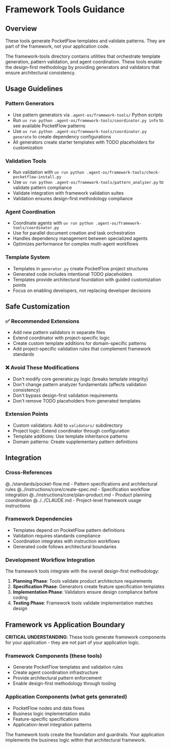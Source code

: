 # Framework Tools Guidance

## Overview
These tools generate PocketFlow templates and validate patterns. They are part of the framework, not your application code.

The framework-tools directory contains utilities that orchestrate template generation, pattern validation, and agent coordination. These tools enable the design-first methodology by providing generators and validators that ensure architectural consistency.

## Usage Guidelines

### Pattern Generators
- Use pattern generators via `.agent-os/framework-tools/` Python scripts
- Run `uv run python .agent-os/framework-tools/coordinator.py info` to see available PocketFlow patterns
- Use `uv run python .agent-os/framework-tools/coordinator.py generate` to create dependency configurations
- All generators create starter templates with TODO placeholders for customization

### Validation Tools
- Run validation with `uv run python .agent-os/framework-tools/check-pocketflow-install.py`
- Use `uv run python .agent-os/framework-tools/pattern_analyzer.py` to validate pattern compliance
- Validate integration with framework validation suites
- Validation ensures design-first methodology compliance

### Agent Coordination
- Coordinate agents with `uv run python .agent-os/framework-tools/coordinator.py`
- Use for parallel document creation and task orchestration
- Handles dependency management between specialized agents
- Optimizes performance for complex multi-agent workflows

### Template System
- Templates in `generator.py` create PocketFlow project structures
- Generated code includes intentional TODO placeholders
- Templates provide architectural foundation with guided customization points
- Focus on enabling developers, not replacing developer decisions

## Safe Customization

### ✅ Recommended Extensions
- Add new pattern validators in separate files
- Extend coordinator with project-specific logic
- Create custom template additions for domain-specific patterns
- Add project-specific validation rules that complement framework standards

### ❌ Avoid These Modifications
- Don't modify core generator.py logic (breaks template integrity)
- Don't change pattern analyzer fundamentals (affects validation consistency)
- Don't bypass design-first validation requirements
- Don't remove TODO placeholders from generated templates

### Extension Points
- Custom validators: Add to `validators/` subdirectory
- Project logic: Extend coordinator through configuration
- Template additions: Use template inheritance patterns
- Domain patterns: Create supplementary pattern definitions

## Integration

### Cross-References
@../standards/pocket-flow.md - Pattern specifications and architectural rules
@../instructions/core/create-spec.md - Specification workflow integration
@../instructions/core/plan-product.md - Product planning coordination
@../../CLAUDE.md - Project-level framework usage instructions

### Framework Dependencies
- Templates depend on PocketFlow pattern definitions
- Validation requires standards compliance
- Coordination integrates with instruction workflows
- Generated code follows architectural boundaries

### Development Workflow Integration
The framework tools integrate with the overall design-first methodology:

1. **Planning Phase**: Tools validate product architecture requirements
2. **Specification Phase**: Generators create feature specification templates
3. **Implementation Phase**: Validators ensure design compliance before coding
4. **Testing Phase**: Framework tools validate implementation matches design

## Framework vs Application Boundary

**CRITICAL UNDERSTANDING**: These tools generate framework components for your application - they are not part of your application logic.

### Framework Components (these tools)
- Generate PocketFlow templates and validation rules
- Create agent coordination infrastructure
- Provide architectural pattern enforcement
- Enable design-first methodology through tooling

### Application Components (what gets generated)
- PocketFlow nodes and data flows
- Business logic implementation stubs
- Feature-specific specifications
- Application-level integration patterns

The framework tools create the foundation and guardrails. Your application implements the business logic within that architectural framework.